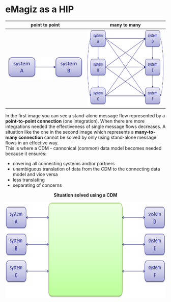 # eMagiz as a HIP

| point to point | many to many | 
| :------------: | :----------: | 
| <img width="1200" height="70" src="/img/ILM/point-to-point.png"> | <img width="1200" height="240" src="/img/ILM/more-many-to-many.png"> |  

In the first image you can see a stand-alone message flow represented by a **point-to-point connection** (one integration). When there are more integrations needed the effectiveness of single message flows decreases. A situation like the one in the second image which represents a **many-to-many connection** cannot be solved by only using stand-alone message flows in an effective way.  
This is where a CDM - cannonical (common) data model becomes needed because it ensures:
 * covering all connecting systems and/or partners
 * unambiguous translation of data from the CDM to the connecting data model and vice versa
 * less translating
 * separating of concerns  
 
<p align="center"> <b> Situation solved using a CDM </b></p>

<p align="center"> <img width="810" height="300" src="/img/ILM/CDM.png"> </p>
